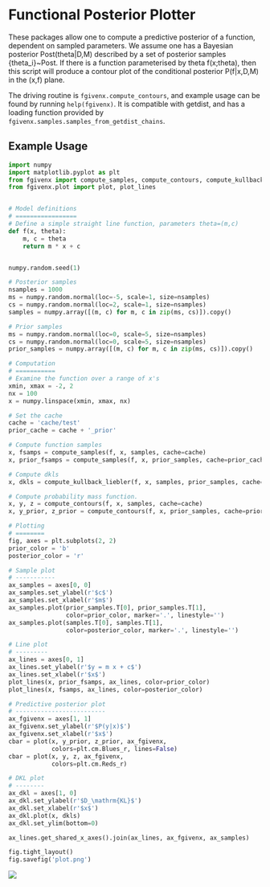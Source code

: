 Functional Posterior Plotter
============================

These packages allow one to compute a predictive posterior of a function,
dependent on sampled parameters. We assume one has a Bayesian posterior
Post(theta|D,M) described by a set of posterior samples {theta_i}~Post. If
there is a function parameterised by theta f(x;theta), then this script will
produce a contour plot of the conditional posterior P(f|x,D,M) in the (x,f)
plane.

The driving routine is `fgivenx.compute_contours`, and example usage can be
found by running `help(fgivenx)`. It is compatible with getdist, and has a
loading function provided by `fgivenx.samples.samples_from_getdist_chains`.

Example Usage
-------------

```python
import numpy
import matplotlib.pyplot as plt
from fgivenx import compute_samples, compute_contours, compute_kullback_liebler
from fgivenx.plot import plot, plot_lines


# Model definitions
# =================
# Define a simple straight line function, parameters theta=(m,c)
def f(x, theta):
    m, c = theta
    return m * x + c


numpy.random.seed(1)

# Posterior samples
nsamples = 1000
ms = numpy.random.normal(loc=-5, scale=1, size=nsamples)
cs = numpy.random.normal(loc=2, scale=1, size=nsamples)
samples = numpy.array([(m, c) for m, c in zip(ms, cs)]).copy()

# Prior samples
ms = numpy.random.normal(loc=0, scale=5, size=nsamples)
cs = numpy.random.normal(loc=0, scale=5, size=nsamples)
prior_samples = numpy.array([(m, c) for m, c in zip(ms, cs)]).copy()

# Computation
# ===========
# Examine the function over a range of x's
xmin, xmax = -2, 2
nx = 100
x = numpy.linspace(xmin, xmax, nx)

# Set the cache
cache = 'cache/test'
prior_cache = cache + '_prior'

# Compute function samples
x, fsamps = compute_samples(f, x, samples, cache=cache)
x, prior_fsamps = compute_samples(f, x, prior_samples, cache=prior_cache)

# Compute dkls
x, dkls = compute_kullback_liebler(f, x, samples, prior_samples, cache=cache)

# Compute probability mass function.
x, y, z = compute_contours(f, x, samples, cache=cache)
x, y_prior, z_prior = compute_contours(f, x, prior_samples, cache=prior_cache)

# Plotting
# ========
fig, axes = plt.subplots(2, 2)
prior_color = 'b'
posterior_color = 'r'

# Sample plot
# -----------
ax_samples = axes[0, 0]
ax_samples.set_ylabel(r'$c$')
ax_samples.set_xlabel(r'$m$')
ax_samples.plot(prior_samples.T[0], prior_samples.T[1],
                color=prior_color, marker='.', linestyle='')
ax_samples.plot(samples.T[0], samples.T[1],
                color=posterior_color, marker='.', linestyle='')

# Line plot
# ---------
ax_lines = axes[0, 1]
ax_lines.set_ylabel(r'$y = m x + c$')
ax_lines.set_xlabel(r'$x$')
plot_lines(x, prior_fsamps, ax_lines, color=prior_color)
plot_lines(x, fsamps, ax_lines, color=posterior_color)

# Predictive posterior plot
# -------------------------
ax_fgivenx = axes[1, 1]
ax_fgivenx.set_ylabel(r'$P(y|x)$')
ax_fgivenx.set_xlabel(r'$x$')
cbar = plot(x, y_prior, z_prior, ax_fgivenx,
            colors=plt.cm.Blues_r, lines=False)
cbar = plot(x, y, z, ax_fgivenx,
            colors=plt.cm.Reds_r)

# DKL plot
# --------
ax_dkl = axes[1, 0]
ax_dkl.set_ylabel(r'$D_\mathrm{KL}$')
ax_dkl.set_xlabel(r'$x$')
ax_dkl.plot(x, dkls)
ax_dkl.set_ylim(bottom=0)

ax_lines.get_shared_x_axes().join(ax_lines, ax_fgivenx, ax_samples)

fig.tight_layout()
fig.savefig('plot.png')
```
![](https://raw.github.com/williamjameshandley/fgivenx/master/plot.png)





